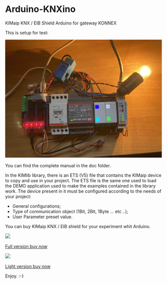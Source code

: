 # Arduino-KNXino
KIMaip KNX / EIB Shield Arduino for gateway KONNEX

This is setup for test:

![](https://github.com/icomedit/Arduino-KNXino/blob/master/doc/IMG_ON.jpg?raw=true)

You can find the complete manual in the doc folder.

In the KIMlib library, there is an ETS (V5) file that contains the KIMaip device to copy and use in your project. The ETS file is the same one used to load the DEMO application used to make the examples contained in the library work. The device present in it must be configured according to the needs of your project:

  - General configurations;
  - Type of communication object (1Bit, 2Bit, 1Byte ... etc ..); 
  - User Parameter preset value.

You can buy KIMaip KNX / EIB shield for your experiment whit Arduino.

![](https://i.ebayimg.com/images/g/1AMAAOSwpEZhXAJt/s-l500.jpg)

[Full version buy now](https://www.ebay.it/itm/324815210159)

![](https://i.ebayimg.com/images/g/9xUAAOSwE9hhZY8n/s-l500.jpg)

[Light version buy now](https://www.ebay.it/itm/324939880226)

Enjoy. :-)
